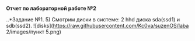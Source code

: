 **Отчет по лабораторной работе №2**

..*Задание №1. 
5) Смотрим диски в системе: 2 hhd диска sda(ssd1) и sdb(ssd2).
![disks](https://raw.githubusercontent.com/Kc0va/suzenOS/laba 2/images/пункт 5.png)

